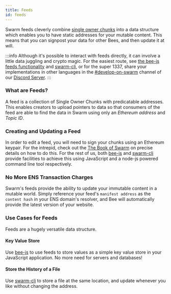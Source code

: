 ```yaml
---
title: Feeds
id: feeds
---
```


Swarm feeds cleverly combine
[single owner chunks](/docs/develop/dapps-on-swarm/chunk-types)
into a data structure which enables you to have static addresses for
your mutable content. This means that you can signpost your data for
other Bees, and then update it at will.

:::info
Although it's possible to interact with feeds directly, it can involve
a little data juggling and crypto magic. For the easiest route, see
[the bee-js feeds functionality](/docs/develop/dapps-on-swarm/bee-js) and
[swarm-cli](/docs/bee/working-with-bee/swarm-cli), or for the super 1337,
share your implementations in other languages in the
[#develop-on-swarm](https://discord.gg/C6dgqpxZkU) channel of our
[Discord Server](https://discord.gg/wdghaQsGq5).
:::

### What are Feeds?

A feed is a collection of Single Owner Chunks with predicatable addresses. This enables creators to upload pointers to data so that consumers of the feed are able to find the data in Swarm using only an _Ethereum address_ and _Topic ID_.

### Creating and Updating a Feed

In order to edit a feed, you will need to sign your chunks using an
Ethereum keypair. For the intrepid, check out the <a
href="/the-book-of-swarm.pdf" target="_blank" rel="noopener
noreferrer">The Book of Swarm</a> on precise details on how to do
this. For the rest of us, both [bee-js](/docs/develop/dapps-on-swarm/bee-js)
and [swarm-cli](/docs/bee/working-with-bee/swarm-cli) provide facilities
to achieve this using JavaScript and a node-js powered command line
tool respectively.

### No More ENS Transaction Charges

Swarm's feeds provide the ability to update your immutable content in a mutable world. Simply reference your feed's `manifest address` as the `content hash` in your ENS domain's resolver, and Bee will automatically provide the latest version of your website.

### Use Cases for Feeds

Feeds are a hugely versatile data structure.

#### Key Value Store

Use [bee-js](/docs/develop/dapps-on-swarm/bee-js) to use feeds to store values as a simple key value store in your JavaScript application. No more need for servers and databases!

#### Store the History of a File

Use [swarm-cli](/docs/bee/working-with-bee/swarm-cli) to store a file at the same location, and update whenever you like without changing the address.
